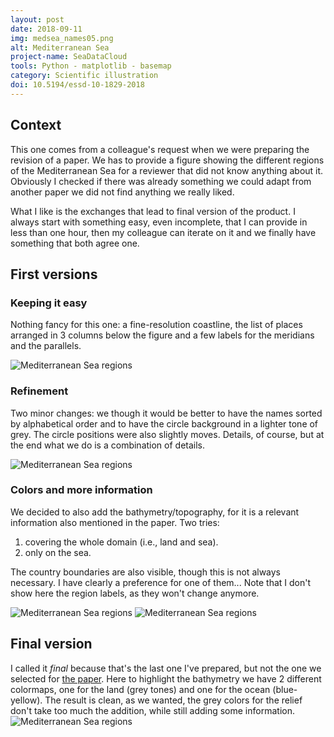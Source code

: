 ```yaml
---
layout: post
date: 2018-09-11
img: medsea_names05.png
alt: Mediterranean Sea
project-name: SeaDataCloud
tools: Python - matplotlib - basemap
category: Scientific illustration
doi: 10.5194/essd-10-1829-2018
---
```


## Context

This one comes from a colleague's request when we were preparing the revision of a paper. We has to provide a figure showing the different regions of the Mediterranean Sea for a reviewer that did not know anything about it. Obviously I checked if there was already something we could adapt from another paper we did not find anything we really liked.

What I like is the exchanges that lead to final version of the product. I always start with something easy, even incomplete, that I can provide in less than one hour, then my colleague can iterate on it and we finally have something that both agree one.

## First versions

### Keeping it easy

Nothing fancy for this one: a fine-resolution coastline, the list of places arranged in 3 columns below the figure and a few labels for the meridians and the parallels.

<img src="{{ site.url }}/figures/portfolio/medsea_names01.png" class="img-responsive" alt="Mediterranean Sea regions">

### Refinement
Two minor changes: we though it would be better to have the names sorted by alphabetical order and to have the circle background in a lighter tone of grey. The circle positions were also slightly moves. Details, of course, but at the end what we do is a combination of details.

<img src="{{ site.url }}/figures/portfolio/medsea_names03.png" class="img-responsive" alt="Mediterranean Sea regions">

### Colors and more information
We decided to also add the bathymetry/topography, for it is a relevant information also mentioned in the paper. Two tries:
1. covering the whole domain (i.e., land and sea).
2. only on the sea.     

The country boundaries are also visible, though this is not always necessary. I have clearly a preference for one of them... Note that I don't show here the region labels, as they won't change anymore.

<img src="{{ site.url }}/figures/portfolio/medsea_names05.png" class="img-responsive" alt="Mediterranean Sea regions">

<img src="{{ site.url }}/figures/portfolio/medsea_names05b.png" class="img-responsive" alt="Mediterranean Sea regions">

## Final version

I called it *final* because that's the last one I've prepared, but not the one we selected for [the paper](https://www.earth-syst-sci-data.net/10/1829/2018/essd-10-1829-2018.pdf). Here to highlight the bathymetry we have 2 different colormaps, one for the land (grey tones) and one for the ocean (blue-yellow). The result is clean, as we wanted, the grey colors for the relief don't take too much the addition, while still adding some information.
<img src="{{ site.url }}/figures/portfolio/medsea_names06.png" class="img-responsive" alt="Mediterranean Sea regions">
